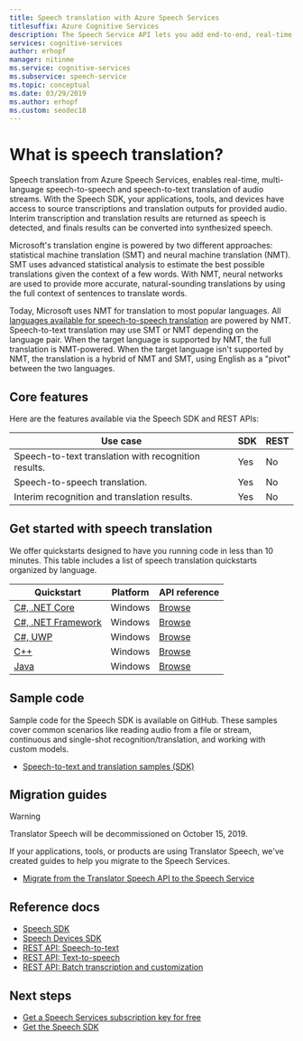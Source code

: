 ```yaml
---
title: Speech translation with Azure Speech Services
titlesuffix: Azure Cognitive Services
description: The Speech Service API lets you add end-to-end, real-time, multi-language translation of speech to your applications, tools, and devices. The same API can be used for both speech-to-speech and speech-to-text translation.
services: cognitive-services
author: erhopf
manager: nitinme
ms.service: cognitive-services
ms.subservice: speech-service
ms.topic: conceptual
ms.date: 03/29/2019
ms.author: erhopf
ms.custom: seodec18
---
```


# What is speech translation?

Speech translation from Azure Speech Services, enables real-time, multi-language speech-to-speech and speech-to-text translation of audio streams. With the Speech SDK, your applications, tools, and devices have access to source transcriptions and translation outputs for provided audio. Interim transcription and translation results are returned as speech is detected, and finals results can be converted into synthesized speech.

Microsoft's translation engine is powered by two different approaches: statistical machine translation (SMT) and neural machine translation (NMT). SMT uses advanced statistical analysis to estimate the best possible translations given the context of a few words. With NMT, neural networks are used to provide more accurate, natural-sounding translations by using the full context of sentences to translate words.

Today, Microsoft uses NMT for translation to most popular languages. All [languages available for speech-to-speech translation](language-support.md#speech-translation) are powered by NMT. Speech-to-text translation may use SMT or NMT depending on the language pair. When the target language is supported by NMT, the full translation is NMT-powered. When the target language isn't supported by NMT, the translation is a hybrid of NMT and SMT, using English as a "pivot" between the two languages.

## Core features

Here are the features available via the Speech SDK and REST APIs:

| Use case | SDK | REST |
|----------|-----|------|
| Speech-to-text translation with recognition results. | Yes | No |
| Speech-to-speech translation. | Yes | No |
| Interim recognition and translation results. | Yes | No |

## Get started with speech translation

We offer quickstarts designed to have you running code in less than 10 minutes. This table includes a list of speech translation quickstarts organized by language.

| Quickstart | Platform | API reference |
|------------|----------|---------------|
| [C#, .NET Core](quickstart-translate-speech-dotnetcore-windows.md) | Windows | [Browse](https://aka.ms/csspeech/csharpref) |
| [C#, .NET Framework](quickstart-translate-speech-dotnetframework-windows.md) | Windows | [Browse](https://aka.ms/csspeech/csharpref) |
| [C#, UWP](quickstart-translate-speech-uwp.md) | Windows | [Browse](https://aka.ms/csspeech/csharpref) |
| [C++](quickstart-translate-speech-cpp-windows.md) | Windows | [Browse](https://aka.ms/csspeech/cppref)|
| [Java](quickstart-translate-speech-java-jre.md) | Windows | [Browse](https://aka.ms/csspeech/javaref) |

## Sample code

Sample code for the Speech SDK is available on GitHub. These samples cover common scenarios like reading audio from a file or stream, continuous and single-shot recognition/translation, and working with custom models.

* [Speech-to-text and translation samples (SDK)](https://github.com/Azure-Samples/cognitive-services-speech-sdk)

## Migration guides

> [!WARNING]
> Translator Speech will be decommissioned on October 15, 2019.

If your applications, tools, or products are using Translator Speech, we've created guides to help you migrate to the Speech Services.

* [Migrate from the Translator Speech API to the Speech Service](how-to-migrate-from-translator-speech-api.md)

## Reference docs

* [Speech SDK](speech-sdk-reference.md)
* [Speech Devices SDK](speech-devices-sdk.md)
* [REST API: Speech-to-text](rest-speech-to-text.md)
* [REST API: Text-to-speech](rest-text-to-speech.md)
* [REST API: Batch transcription and customization](https://westus.cris.ai/swagger/ui/index)

## Next steps

* [Get a Speech Services subscription key for free](get-started.md)
* [Get the Speech SDK](speech-sdk.md)
